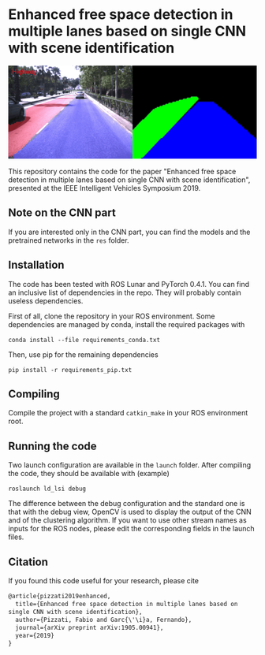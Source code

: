 # Enhanced free space detection in multiple lanes based on single CNN with scene identification
<p align="center">
<img src="overview.gif" />
</p>
This repository contains the code for the paper "Enhanced free space detection in multiple lanes based on single CNN with scene identification", presented at the IEEE Intelligent Vehicles Symposium 2019.

## Note on the CNN part

If you are interested only in the CNN part, you can find the models and the pretrained networks in the `res` folder.

## Installation

The code has been tested with ROS Lunar and PyTorch 0.4.1. You can find an inclusive list of dependencies in the repo. They will probably contain useless dependencies.

First of all, clone the repository in your ROS environment. Some dependencies are managed by conda, install the required packages with
```
conda install --file requirements_conda.txt
```

Then, use pip for the remaining dependencies
```
pip install -r requirements_pip.txt
```

## Compiling

Compile the project with a standard `catkin_make` in your ROS environment root.

## Running the code

Two launch configuration are available in the `launch` folder. After compiling the code, they should be available with (example)

```
roslaunch ld_lsi debug
```

The difference between the debug configuration and the standard one is that with the debug view, OpenCV is used to display the output of the CNN and of the clustering algorithm. If you want to use other stream names as inputs for the ROS nodes, please edit the corresponding fields in the launch files.

## Citation

If you found this code useful for your research, please cite

```
@article{pizzati2019enhanced,
  title={Enhanced free space detection in multiple lanes based on single CNN with scene identification},
  author={Pizzati, Fabio and Garc{\'\i}a, Fernando},
  journal={arXiv preprint arXiv:1905.00941},
  year={2019}
}
```
